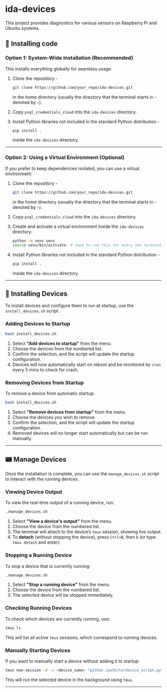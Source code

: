 # ida-devices

This project provides diagnostics for various sensors on Raspberry Pi and Ubuntu systems.

## 🚀 Installing code

### **Option 1: System-Wide Installation (Recommended)**

This installs everything globally for seamless usage.

1. Clone the repository -

   ```sh
   git clone https://github.com/your_repo/ida-devices.git
   ```

   in the home directory (usually the directory that the terminal starts in - denoted by `~`).

2. Copy `psql_credentials_cloud` into the `ida-devices` directory.

3. Install Python libraries not included in the standard Python distribution -
   ```sh
   pip install .
   ```
   inside the `ida-devices` directory.

---

### **Option 2: Using a Virtual Environment (Optional)**

If you prefer to keep dependencies isolated, you can use a virtual environment:

1. Clone the repository -

   ```sh
   git clone https://github.com/your_repo/ida-devices.git
   ```

   in the home directory (usually the directory that the terminal starts in - denoted by `~`).

2. Copy `psql_credentials_cloud` into the `ida-devices` directory.

3. Create and activate a virtual environment inside the `ida-devices` directory:

   ```sh
   python -m venv venv
   source venv/bin/activate  # need to run this for every new terminal
   ```

4. Install Python libraries not included in the standard Python distribution -
   ```sh
   pip install .
   ```
   inside the `ida-devices` directory.

---

## 🔧 Installing Devices

To install devices and configure them to run at startup, use the `install_devices.sh` script.

### **Adding Devices to Startup**

```sh
bash install_devices.sh
```

1. Select **"Add devices to startup"** from the menu.
2. Choose the devices from the numbered list.
3. Confirm the selection, and the script will update the startup configuration.
4. Devices will now automatically start on reboot and be monitored by `cron` every 5 mins to check for crash.

### **Removing Devices from Startup**

To remove a device from automatic startup:

```sh
bash install_devices.sh
```

1. Select **"Remove devices from startup"** from the menu.
2. Choose the devices you wish to remove.
3. Confirm the selection, and the script will update the startup configuration.
4. Removed devices will no longer start automatically but can be run manually.

---

## 📟 Manage Devices

Once the installation is complete, you can use the `manage_devices.sh` script to interact with the running devices.

### **Viewing Device Output**

To view the real-time output of a running device, run:

```sh
./manage_devices.sh
```

1. Select **"View a device's output"** from the menu.
2. Choose the device from the numbered list.
3. The terminal will attach to the device’s `tmux` session, showing live output.
4. To **detach** (without stopping the device), press `Ctrl+B`, then `D` (or type `tmux detach` and enter).

### **Stopping a Running Device**

To stop a device that is currently running:

```sh
./manage_devices.sh
```

1. Select **"Stop a running device"** from the menu.
2. Choose the device from the numbered list.
3. The selected device will be stopped immediately.

### **Checking Running Devices**

To check which devices are currently running, use:

```sh
tmux ls
```

This will list all active `tmux` sessions, which correspond to running devices.

### **Manually Starting Devices**

If you want to manually start a device without adding it to startup:

```sh
tmux new-session -d -s <device_name> "python /path/to/device_script.py"
```

This will run the selected device in the background using `tmux`.

---

